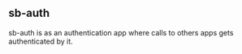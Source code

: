 ## sb-auth

sb-auth is as an authentication app where calls to others apps gets authenticated by it.
